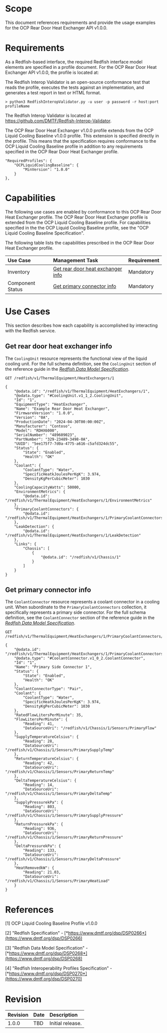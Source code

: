# Scope

This document references requirements and provide the usage examples for the OCP Rear Door Heat Exchanger API v1.0.0.

# Requirements

As a Redfish-based interface, the required Redfish interface model elements are specified in a profile document.
For the OCP Rear Door Heat Exchanger API v1.0.0, the profile is located at: <TBD>

The Redfish Interop Validator is an open-source conformance test that reads the profile, executes the tests against an implementation, and generates a test report in text or HTML format.

```
> python3 RedfishInteropValidator.py -u user -p password -r host:port profileName
```

The Redfish Interop Validator is located at https://github.com/DMTF/Redfish-Interop-Validator.

The OCP Rear Door Heat Exchanger v1.0.0 profile extends from the OCP Liquid Cooling Baseline v1.0.0 profile.
This extension is specified directly in the profile.
This means that the specification requires conformance to the OCP Liquid Cooling Baseline profile in addition to any requirements specified in the OCP Rear Door Heat Exchanger profile.

```
"RequiredProfiles": {
    "OCPLiquidCoolingBaseline": {
        "MinVersion": "1.0.0"
    }
},
```

# Capabilities

The following use cases are enabled by conformance to this OCP Rear Door Heat Exchanger profile.
The OCP Rear Door Heat Exchanger profile is extended from the OCP Liquid Cooling Baseline profile.
For capabilities specified in the the OCP Liquid Cooling Baseline profile, see the "OCP Liquid Cooling Baseline Specification".

The following table lists the capabilities prescribed in the OCP Rear Door Heat Exchanger profile.

| Use Case         | Management Task                                                         | Requirement |
| :---             | :---------                                                              | :---        |
| Inventory        | [Get rear door heat exchanger info](#get-rear-door-heat-exchanger-info) | Mandatory |
| Component Status | [Get primary connector info](#get-primary-connector-info)               | Mandatory |

# Use Cases

This section describes how each capability is accomplished by interacting with the Redfish service.

## Get rear door heat exchanger info

The `CoolingUnit` resource represents the functional view of the liquid cooling unit.
For the full schema definition, see the `CoolingUnit` section of the reference guide in the [*Redfish Data Model Specification*](https://www.dmtf.org/dsp/DSP0268).

```
GET /redfish/v1/ThermalEquipment/HeatExchangers/1

{
    "@odata.id": "/redfish/v1/ThermalEquipment/HeatExchangers/1",
    "@odata.type": "#CoolingUnit.v1_1_2.CoolingUnit",
    "Id": "1",
    "EquipmentType": "HeatExchanger",
    "Name": "Example Rear Door Heat Exchanger",
    "FirmwareVersion": "1.0.0",
    "Version": "0A",
    "ProductionDate": "2024-04-30T00:00:00Z",
    "Manufacturer": "Contoso",
    "Model": "RDHX6000",
    "SerialNumber": "489609023",
    "PartNumber": "329-23489-3498-0A",
    "UUID": "5ee175f7-7d0a-4775-a616-c5afd324dc55",
    "Status": {
        "State": "Enabled",
        "Health": "OK"
    },
    "Coolant": {
        "CoolantType": "Water",
        "SpecificHeatkJoulesPerKgK": 3.974,
        "DensityKgPerCubicMeter": 1030
    },
    "CoolingCapacityWatts": 50000,
    "EnvironmentMetrics": {
        "@odata.id": "/redfish/v1/ThermalEquipment/HeatExchangers/1/EnvironmentMetrics"
    },
    "PrimaryCoolantConnectors": {
        "@odata.id": "/redfish/v1/ThermalEquipment/HeatExchangers/1/PrimaryCoolantConnectors"
    },
    "LeakDetection": {
        "@odata.id": "/redfish/v1/ThermalEquipment/HeatExchangers/1/LeakDetection"
    },
    "Links": {
        "Chassis": [
            {
                "@odata.id": "/redfish/v1/Chassis/1"
            }
        ]
    }
}
```

## Get primary connector info

The `CoolantConnector` resource represents a coolant connector in a cooling unit.
When subordinate to the `PrimaryCoolantConnectors` collection, it specifically represents a primary side connector.
For the full schema definition, see the `CoolantConnector` section of the reference guide in the [*Redfish Data Model Specification*](https://www.dmtf.org/dsp/DSP0268).

```
GET /redfish/v1/ThermalEquipment/HeatExchangers/1/PrimaryCoolantConnectors/1

{
    "@odata.id": "/redfish/v1/ThermalEquipment/HeatExchangers/1/PrimaryCoolantConnectors/1",
    "@odata.type": "#CoolantConnector.v1_0_2.CoolantConnector",
    "Id": "1",
    "Name": "Primary Side Connector 1",
    "Status": {
        "State": "Enabled",
        "Health": "OK"
    },
    "CoolantConnectorType": "Pair",
    "Coolant": {
        "CoolantType": "Water",
        "SpecificHeatkJoulesPerKgK": 3.974,
        "DensityKgPerCubicMeter": 1030
    },
    "RatedFlowLitersPerMinute": 35,
    "FlowLitersPerMinute": {
        "Reading": 41,
        "DataSourceUri": "/redfish/v1/Chassis/1/Sensors/PrimaryFlow"
    },
    "SupplyTemperatureCelsius": {
        "Reading": 28,
        "DataSourceUri": "/redfish/v1/Chassis/1/Sensors/PrimarySupplyTemp"
    },
    "ReturnTemperatureCelsius": {
        "Reading": 42,
        "DataSourceUri": "/redfish/v1/Chassis/1/Sensors/PrimaryReturnTemp"
    },
    "DeltaTemperatureCelsius": {
        "Reading": 14,
        "DataSourceUri": "/redfish/v1/Chassis/1/Sensors/PrimaryDeltaTemp"
    },
    "SupplyPressurekPa": {
        "Reading": 803,
        "DataSourceUri": "/redfish/v1/Chassis/1/Sensors/PrimarySupplyPressure"
    },
    "ReturnPressurekPa": {
        "Reading": 936,
        "DataSourceUri": "/redfish/v1/Chassis/1/Sensors/PrimaryReturnPressure"
    },
    "DeltaPressurekPa": {
        "Reading": 133,
        "DataSourceUri": "/redfish/v1/Chassis/1/Sensors/PrimaryDeltaPressure"
    },
    "HeatRemovedkW": {
        "Reading": 21.03,
        "DataSourceUri": "/redfish/v1/Chassis/1/Sensors/PrimaryHeatLoad"
    }
}
```

# References

\[1\] OCP Liquid Cooling Baseline Profile v1.0.0

\[2\] "Redfish Specification" - [*https://www.dmtf.org/dsp/DSP0266*](https://www.dmtf.org/dsp/DSP0266)

\[3\] "Redfish Data Model Specification" - [*https://www.dmtf.org/dsp/DSP0268*](https://www.dmtf.org/dsp/DSP0268)

\[4\] "Redfish Interoperability Profiles Specification" - [*https://www.dmtf.org/dsp/DSP0270*](https://www.dmtf.org/dsp/DSP0270)

# Revision 

| Revision | Date       | Description |
| :---     | :---       | :---        |
| 1.0.0    | TBD        | Initial release. |
